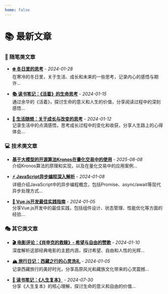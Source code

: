 ```yaml
---
home: false
---
```


# 📚 最新文章

### 📝 随笔类文章
- **[❄️ 冬日里的思考](/essays/winter-reflection.html)** - *2024-01-28*  
  在寒冷的冬日里，关于生活、成长和未来的一些思考，记录内心的感悟与期许...

- **[📚 读书笔记：《活着》的生命思考](/essays/reading-notes.html)** - *2024-01-15*  
  通过余华的《活着》，探讨生命的意义和人生的价值，分享阅读过程中的深刻感悟...

- **[🌱 生活随想：关于成长与改变的思考](/essays/life-thoughts.html)** - *2024-01-12*  
  记录生活中的点滴感悟，思考成长过程中的变化和收获，分享人生路上的心得体会...

### 💻 技术类文章
- **[基于大模型的开源算法Kronos在量化交易中的使用](/tech/Kronos-ml.html)** - *2025-08-08*  
  介绍Kronos算法的原理和实现，以及在量化交易中的应用案例...

- **[⚡ JavaScript异步编程深入解析](/tech/javascript-async.html)** - *2024-01-08*  
  详细介绍JavaScript中的异步编程概念，包括Promise、async/await等现代异步处理方式...

- **[🚀 Vue.js开发最佳实践指南](/tech/vue-best-practices.html)** - *2024-01-05*  
  分享Vue.js开发中的最佳实践，包括组件设计、状态管理、性能优化等方面的经验...

### 🎭 其它类文章
- **[🎬 电影评论：《肖申克的救赎》- 希望与自由的赞歌](/others/movie-review.html)** - *2024-01-10*  
  深度解析这部经典电影的主题内涵，探讨希望、自由和人性的光辉...

- **[🏔️ 旅行日记：西藏之行的心灵洗礼](/others/travel-diary.html)** - *2024-01-05*  
  记录西藏旅行的美好时光，分享高原风光和藏族文化带来的心灵震撼...

- **[📖 读书笔记：《人生复本》](/others/read-renshenfuben.html)** - *2024-07-30*  
  分享《人生复本》的核心理解，探讨生命的意义和自由的价值...
